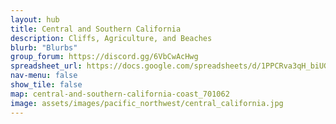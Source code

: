 ```yaml
---
layout: hub
title: Central and Southern California
description: Cliffs, Agriculture, and Beaches
blurb: "Blurbs"
group_forum: https://discord.gg/6VbCwAcHwg
spreadsheet_url: https://docs.google.com/spreadsheets/d/1PPCRva3qH_biUGHA_R2Lb4qJmxaNSvml1GtOPMqhUNs/gviz/tq?tqx=out:json&sheet=Central_South_California
nav-menu: false
show_tile: false
map: central-and-southern-california-coast_701062
image: assets/images/pacific_northwest/central_california.jpg
---
```




